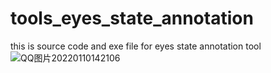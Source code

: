 # tools_eyes_state_annotation
this is source code and exe file for eyes state annotation tool
![QQ图片20220110142106](https://user-images.githubusercontent.com/38482567/148725311-836c1357-2a34-41f3-8587-3771f4f027cf.png)
